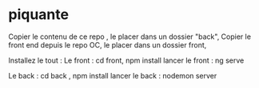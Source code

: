 # piquante

Copier le contenu de ce repo , 
le placer dans un dossier "back",
Copier le front end depuis le repo OC,
le placer dans un dossier front,

Installez le tout : 
Le front : cd front, npm install
lancer le front : ng serve

Le back : cd back , npm install
lancer le back : nodemon server
